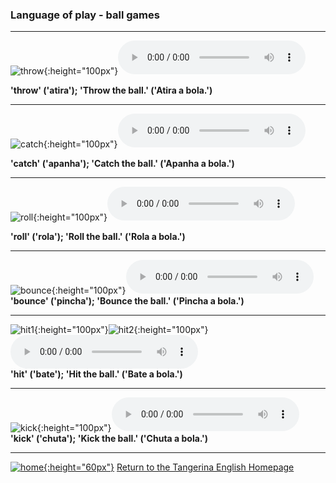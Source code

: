### Language of play - ball games
***
![throw](https://1blockatatime.github.io/English/images2/throw.gif){:height="100px"}<audio src="https://1blockatatime.github.io/English/audio/throw.mp3" controls preload></audio><br/>    

**'throw' ('atira'); 'Throw the ball.' ('Atira a bola.')**  
***
![catch](https://1blockatatime.github.io/English/images2/catch.gif){:height="100px"}<audio src="https://1blockatatime.github.io/English/audio/catch.mp3" controls preload></audio><br/>   

**'catch' ('apanha'); 'Catch the ball.' ('Apanha a bola.')**  
*** 
![roll](https://1blockatatime.github.io/English/images2/roll.gif){:height="100px"}<audio src="https://1blockatatime.github.io/English/audio/roll.mp3" controls preload></audio>     

**'roll' ('rola'); 'Roll the ball.' ('Rola a bola.')**  
***
![bounce](https://1blockatatime.github.io/English/images2/bounce.gif){:height="100px"}<audio src="https://1blockatatime.github.io/English/audio/bounce.mp3" controls preload></audio>     
**'bounce' ('pincha'); 'Bounce the ball.' ('Pincha a bola.')**  
***
![hit1](https://1blockatatime.github.io/English/images2/hit1.gif){:height="100px"}![hit2](https://1blockatatime.github.io/English/images2/hit2.gif){:height="100px"}<audio src="https://1blockatatime.github.io/English/audio/hit.mp3" controls preload></audio>   
**'hit' ('bate'); 'Hit the ball.' ('Bate a bola.')**  
***
![kick](https://1blockatatime.github.io/English/images2/kick.gif){:height="100px"}<audio src="https://1blockatatime.github.io/English/audio/kick.mp3" controls preload></audio>   
**'kick' ('chuta'); 'Kick the ball.' ('Chuta a bola.')**  

***
[![home](https://1blockatatime.github.io/English/images/home.png){:height="60px"}](https://tangerina-pt.github.io/English) [Return to the Tangerina English Homepage](https://tangerina-pt.github.io/English) 
